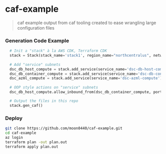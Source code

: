 # caf-example
> caf example output from caf tooling created to ease wrangling large configuration files

### Generation Code Example

```python
  # Init a "stack" à la AWS CDK, Terraform CDK
  stack = Stack(stack_name='stack1', region_name="northcentralus", network_cidr='10.0.0.0/16')
  
  # Add "service" subnets 
  dsc_db_host_compute = stack.add_service(service_name='dsc-db-host-compute')
  dsc_db_container_compute = stack.add_service(service_name='dsc-db-container-compute')
  dsc_azml_compute = stack.add_service(service_name='dsc-azml-compute')
  
  # OOP style actions on "service" subnets
  dsc_db_host_compute.allow_inbound_from(dsc_db_container_compute, port_range="443", protocol='tcp')

  # Output the files in this repo
  stack.gen_caf()
```

### Deploy 
``` bash
git clone https://github.com/moon0440/caf-example.git
cd caf-example 
az login
terraform plan -out plan.out
terraform apply plan.out
```
